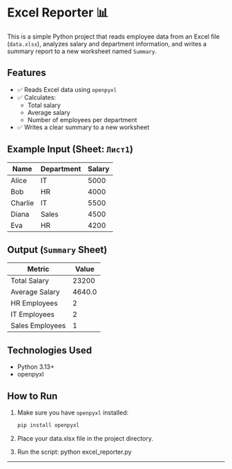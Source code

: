 # Excel Reporter 📊

This is a simple Python project that reads employee data from an Excel file (`data.xlsx`), analyzes salary and department information, and writes a summary report to a new worksheet named `Summary`.

## Features

- ✅ Reads Excel data using `openpyxl`
- ✅ Calculates:
  - Total salary
  - Average salary
  - Number of employees per department
- ✅ Writes a clear summary to a new worksheet

## Example Input (Sheet: `Лист1`)

| Name    | Department | Salary |
|---------|------------|--------|
| Alice   | IT         | 5000   |
| Bob     | HR         | 4000   |
| Charlie | IT         | 5500   |
| Diana   | Sales      | 4500   |
| Eva     | HR         | 4200   |

## Output (`Summary` Sheet)

| Metric            | Value |
|-------------------|--------|
| Total Salary      | 23200  |
| Average Salary    | 4640.0 |
| HR Employees      | 2      |
| IT Employees      | 2      |
| Sales Employees   | 1      |

## Technologies Used

- Python 3.13+
- openpyxl

## How to Run

1. Make sure you have `openpyxl` installed:

   ```bash
   pip install openpyxl

2. Place your data.xlsx file in the project directory.

3. Run the script:
    python excel_reporter.py

---